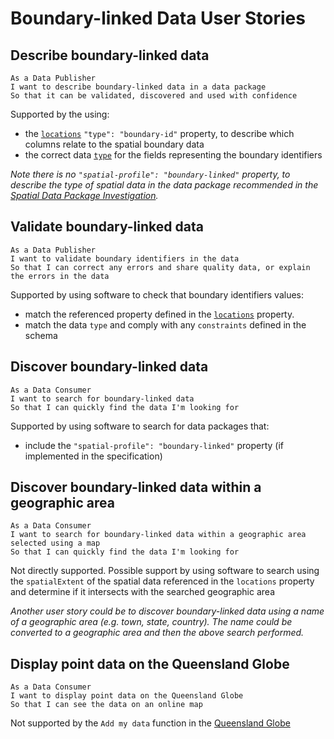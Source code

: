 # Boundary-linked Data User Stories

## Describe boundary-linked data

```
As a Data Publisher
I want to describe boundary-linked data in a data package
So that it can be validated, discovered and used with confidence
```

Supported by the using:

- the [`locations`](https://research.okfn.org/spatial-data-package-investigation/#point-datasets) `"type": "boundary-id"` property, to describe which columns relate to the spatial boundary data
- the correct data [`type`](https://frictionlessdata.io/specs/table-schema/#types-and-formats) for the fields representing the boundary identifiers

*Note there is no `"spatial-profile": "boundary-linked"` property, to describe the type of spatial data in the data package recommended in the [Spatial Data Package Investigation](https://research.okfn.org/spatial-data-package-investigation/#package-level-).*

## Validate boundary-linked data

```
As a Data Publisher
I want to validate boundary identifiers in the data
So that I can correct any errors and share quality data, or explain the errors in the data
```

Supported by using software to check that boundary identifiers values:
- match the referenced property defined in the [`locations`](https://research.okfn.org/spatial-data-package-investigation/#preparing-boundary-linked-tabular-data) property.
- match the data `type` and comply with any `constraints` defined in the schema


## Discover boundary-linked data

```
As a Data Consumer
I want to search for boundary-linked data
So that I can quickly find the data I'm looking for
```

Supported by using software to search for data packages that:
- include the `"spatial-profile": "boundary-linked"` property (if implemented in the specification)

## Discover boundary-linked data within a geographic area

```
As a Data Consumer
I want to search for boundary-linked data within a geographic area selected using a map
So that I can quickly find the data I'm looking for
```

Not directly supported. Possible support by using software to search using the `spatialExtent` of the spatial data referenced in the `locations` property and determine if it intersects with the searched geographic area

*Another user story could be to discover boundary-linked data using a name of a geographic area (e.g. town, state, country). The name could be converted to  a geographic area and then the above search performed.*

## Display point data on the Queensland Globe

```
As a Data Consumer
I want to display point data on the Queensland Globe
So that I can see the data on an online map
```

Not supported by the `Add my data` function in the [Queensland Globe](https://qldglobe.information.qld.gov.au/)
